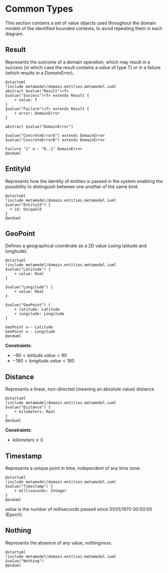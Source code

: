 # Common Types

This section contains a set of value objects used throughout the domain models of the identified bounded contexts, to avoid repeating them in each diagram.

## Result
Represents the outcome of a domain operation, which may result in a success (in which case the result contains a _value_ of type T) or in a failure (which results in a _DomainError_).

```plantuml
@startuml
!include metamodel/domain.entities.metamodel.iuml
abstract $value("Result")<T>
$value("Success")<T> extends Result {
    + value: T
}
$value("Failure")<T> extends Result {
    + error: DomainError
}

abstract $value("DomainError")

$value("ConcreteErrorA") extends DomainError
$value("ConcreteErrorB") extends DomainError

Failure "1" o-- "0..1" DomainError
@enduml
```

## EntityId
Represents how the identity of entities is passed in the system enabling the possibility to distinguish between one another of the same kind.

```plantuml
@startuml
!include metamodel/domain.entities.metamodel.iuml
$value("EntityId") {
  + id: UniqueId
}
@enduml
```

## GeoPoint
Defines a geographical coordinate as a 2D value (using latitude and longitude).
```plantuml
@startuml
!include metamodel/domain.entities.metamodel.iuml
$value("Latitude") {
    + value: Real
}

$value("Longitude") {
    + value: Real
}

$value("GeoPoint") {
    + latitude: Latitude
    + longitude: Longitude
}

GeoPoint o-- Latitude
GeoPoint o-- Longitude
@enduml
```

**Constraints**:

- $-90 < latitude.value < 90$
- $-180 < longitude.value < 180$

## Distance
Represents a linear, non-directed (meaning an absolute value) distance.

```plantuml
@startuml
!include metamodel/domain.entities.metamodel.iuml
$value("Distance") {
    + kilometers: Real
}
@enduml
```

**Constraints**:

- $kilometers \geq 0$

## Timestamp
Represents a unique point in time, independent of any time zone.

```plantuml
@startuml
!include metamodel/domain.entities.metamodel.iuml
$value("Timestamp") {
    + milliseconds: Integer
}
@enduml
```

_value_ is the number of milliseconds passed since 01/01/1970 00:00:00 (Epoch).

## Nothing
Represents the absence of any value, _nothingness_.

```plantuml
@startuml
!include metamodel/domain.entities.metamodel.iuml
$value("Nothing")
@enduml
```
